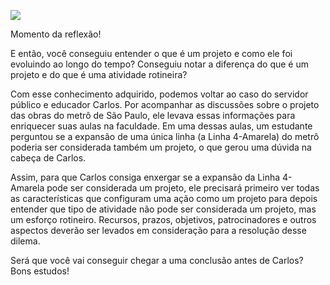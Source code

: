 [![](https://ampli-images.s3.amazonaws.com/production/e7805739-5fee-4851-b999-ef67759b33d0/original)](https://ampli-images.s3.amazonaws.com/production/e7805739-5fee-4851-b999-ef67759b33d0/original)

Momento da reflexão!

E então, você conseguiu entender o que é um projeto e como ele foi evoluindo ao longo do tempo? Conseguiu notar a diferença do que é um projeto e do que é uma atividade rotineira?

Com esse conhecimento adquirido, podemos voltar ao caso do servidor público e educador Carlos. Por acompanhar as discussões sobre o projeto das obras do metrô de São Paulo, ele levava essas informações para enriquecer suas aulas na faculdade. Em uma dessas aulas, um estudante perguntou se a expansão de uma única linha (a Linha 4-Amarela) do metrô poderia ser considerada também um projeto, o que gerou uma dúvida na cabeça de Carlos.

Assim, para que Carlos consiga enxergar se a expansão da Linha 4-Amarela pode ser considerada um projeto, ele precisará primeiro ver todas as características que configuram uma ação como um projeto para depois entender que tipo de atividade não pode ser considerada um projeto, mas um esforço rotineiro. Recursos, prazos, objetivos, patrocinadores e outros aspectos deverão ser levados em consideração para a resolução desse dilema.

Será que você vai conseguir chegar a uma conclusão antes de Carlos? Bons estudos!